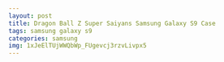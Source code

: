 ```yaml
---
layout: post
title: Dragon Ball Z Super Saiyans Samsung Galaxy S9 Case
tags: samsung galaxy s9
categories: samsung
img: 1xJeElTUjWWQbWp_FUgevcj3rzvLivpx5
---
```

